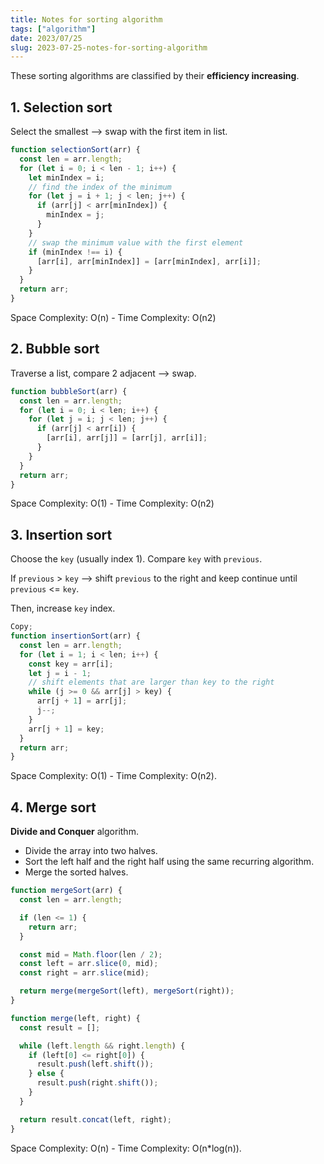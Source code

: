 ```yaml
---
title: Notes for sorting algorithm
tags: ["algorithm"]
date: 2023/07/25
slug: 2023-07-25-notes-for-sorting-algorithm
---
```


These sorting algorithms are classified by their **efficiency increasing**.

## 1. Selection sort

Select the smallest --> swap with the first item in list.

```js
function selectionSort(arr) {
  const len = arr.length;
  for (let i = 0; i < len - 1; i++) {
    let minIndex = i;
    // find the index of the minimum
    for (let j = i + 1; j < len; j++) {
      if (arr[j] < arr[minIndex]) {
        minIndex = j;
      }
    }
    // swap the minimum value with the first element
    if (minIndex !== i) {
      [arr[i], arr[minIndex]] = [arr[minIndex], arr[i]];
    }
  }
  return arr;
}
```

Space Complexity: O(n) - Time Complexity: O(n2)

## 2. Bubble sort

Traverse a list, compare 2 adjacent --> swap.

```js
function bubbleSort(arr) {
  const len = arr.length;
  for (let i = 0; i < len; i++) {
    for (let j = i; j < len; j++) {
      if (arr[j] < arr[i]) {
        [arr[i], arr[j]] = [arr[j], arr[i]];
      }
    }
  }
  return arr;
}
```

Space Complexity: O(1) - Time Complexity: O(n2)

## 3. Insertion sort

Choose the `key` (usually index 1). Compare `key` with `previous`.

If `previous` > `key` --> shift `previous` to the right and keep continue until `previous` <= `key`.

Then, increase `key` index.

```js
Copy;
function insertionSort(arr) {
  const len = arr.length;
  for (let i = 1; i < len; i++) {
    const key = arr[i];
    let j = i - 1;
    // shift elements that are larger than key to the right
    while (j >= 0 && arr[j] > key) {
      arr[j + 1] = arr[j];
      j--;
    }
    arr[j + 1] = key;
  }
  return arr;
}
```

Space Complexity: O(1) - Time Complexity: O(n2).

## 4. Merge sort

**Divide and Conquer** algorithm.

- Divide the array into two halves.
- Sort the left half and the right half using the same recurring algorithm.
- Merge the sorted halves.

```js
function mergeSort(arr) {
  const len = arr.length;

  if (len <= 1) {
    return arr;
  }

  const mid = Math.floor(len / 2);
  const left = arr.slice(0, mid);
  const right = arr.slice(mid);

  return merge(mergeSort(left), mergeSort(right));
}

function merge(left, right) {
  const result = [];

  while (left.length && right.length) {
    if (left[0] <= right[0]) {
      result.push(left.shift());
    } else {
      result.push(right.shift());
    }
  }

  return result.concat(left, right);
}
```

Space Complexity: O(n) - Time Complexity: O(n\*log(n)).

